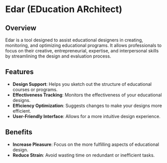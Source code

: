 # Edar (EDucation ARchitect)

## Overview

Edar is a tool designed to assist educational designers in creating, monitoring, and optimizing educational programs. It allows professionals to focus on their creative, entrepreneurial, expertise, and interpersonal skills by streamlining the design and evaluation process.

## Features

- **Design Support**: Helps you sketch out the structure of educational courses or programs.
- **Effectiveness Tracking**: Monitors the effectiveness of your educational designs.
- **Efficiency Optimization**: Suggests changes to make your designs more efficient.
- **User-Friendly Interface**: Allows for a more intuitive design experience.

## Benefits

- **Increase Pleasure**: Focus on the more fulfilling aspects of educational design.
- **Reduce Strain**: Avoid wasting time on redundant or inefficient tasks.
